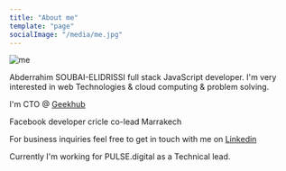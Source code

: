 ```yaml
---
title: "About me"
template: "page"
socialImage: "/media/me.jpg"
---
```


![me](/media/me.jpg)

Abderrahim SOUBAI-ELIDRISSI full stack JavaScript developer. I'm very interested in web Technologies & cloud computing & problem solving.

I'm CTO @ [Geekhub](https://geekhub.ma)

Facebook developer cricle co-lead Marrakech

For business inquiries feel free to get in touch with me on [Linkedin](https://linkedin.com/in/soubai)

Currently I'm working for PULSE.digital as a Technical lead.

